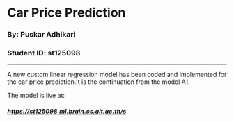 # **Car Price Prediction**

### **By**: Puskar Adhikari
### **Student ID**: st125098  

---

A new custom linear regression model has been coded and implemented for the car price prediction.It is the continuation from the model A1.

The model is live at:
##### https://st125098.ml.brain.cs.ait.ac.th/s